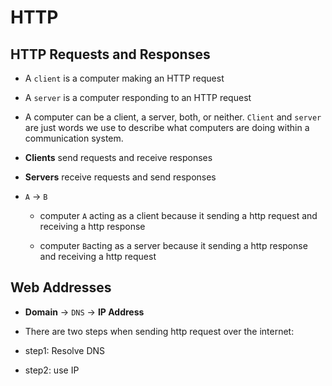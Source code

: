 # HTTP

## HTTP Requests and Responses

- A `client` is a computer making an HTTP request

- A `server` is a computer responding to an HTTP request

- A computer can be a client, a server, both, or neither. `Client` and `server` are just words we use to describe what computers are doing within a communication system.

- **Clients** send requests and receive responses

- **Servers** receive requests and send responses

- `A` $\to$ `B`

  - computer `A` acting as a client because it sending a http request and receiving a http response

  - computer `B`acting as a server because it sending a http response and receiving a http request

## Web Addresses

- **Domain** $\to$ `DNS` $\to$ **IP Address**

- There are two steps when sending http request over the internet:

- step1: Resolve DNS

- step2: use IP
